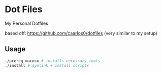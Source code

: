 # Dot Files

My Personal Dotfiles

based off: https://github.com/caarlos0/dotfiles (very similar to my setup)

## Usage

```sh
./prereq-macosx # installs necessary tools
./install # symlink + install scripts
```
